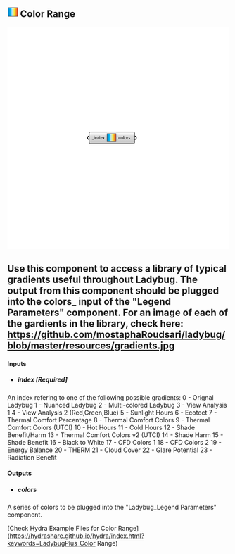 ## ![](../../images/icons/Color_Range.png) Color Range

![](../../images/components/Color_Range.png)

Use this component to access a library of typical gradients useful throughout Ladybug. 
 The output from this component should be plugged into the colors_ input of the
 "Legend Parameters" component.
 For an image of each of the gardients in the library, check here:
 https://github.com/mostaphaRoudsari/ladybug/blob/master/resources/gradients.jpg
 -

#### Inputs
* ##### index [Required]
An index refering to one of the following possible gradients:
 0 - Orignal Ladybug
 1 - Nuanced Ladybug
 2 - Multi-colored Ladybug
 3 - View Analysis 1
 4 - View Analysis 2 (Red,Green,Blue)
 5 - Sunlight Hours
 6 - Ecotect
 7 - Thermal Comfort Percentage
 8 - Thermal Comfort Colors
 9 - Thermal Comfort Colors (UTCI)
 10 - Hot Hours
 11 - Cold Hours
 12 - Shade Benefit/Harm
 13 - Thermal Comfort Colors v2 (UTCI)
 14 - Shade Harm
 15 - Shade Benefit
 16 - Black to White
 17 - CFD Colors 1
 18 - CFD Colors 2
 19 - Energy Balance
 20 - THERM
 21 - Cloud Cover
 22 - Glare Potential
 23 - Radiation Benefit

#### Outputs
* ##### colors
A series of colors to be plugged into the "Ladybug_Legend Parameters" component.


[Check Hydra Example Files for Color Range](https://hydrashare.github.io/hydra/index.html?keywords=LadybugPlus_Color Range)